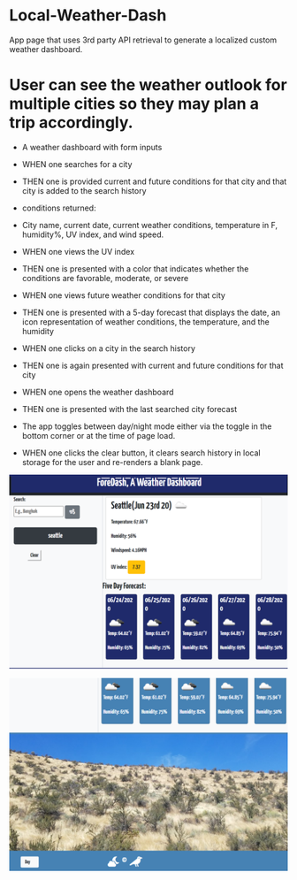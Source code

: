 # Local-Weather-Dash

 App page that uses 3rd party API retrieval to generate a localized custom weather dashboard.

 # User can see the weather outlook for multiple cities so they may plan a trip accordingly.

 - A weather dashboard with form inputs
 - WHEN one searches for a city
 - THEN one is provided current and future conditions for that city and that city is added to the search history
 - conditions returned: 
 - City name, current date, current weather conditions, temperature in F, humidity%, UV index, and wind speed.
 - WHEN one views the UV index
 - THEN one is presented with a color that indicates whether the conditions are favorable, moderate, or severe
 - WHEN one views future weather conditions for that city
 - THEN one is presented with a 5-day forecast that displays the date, an icon representation of weather conditions, the temperature, and the humidity
 - WHEN one clicks on a city in the search history
 - THEN one is again presented with current and future conditions for that city
 - WHEN one opens the weather dashboard
 - THEN one is presented with the last searched city forecast

 - The app toggles between day/night mode either via the toggle in the bottom corner or at the time of page load.
 - WHEN one clicks the clear button, it clears search history in local storage for the user and re-renders a blank page.

![Preview-Night mode](./assets/preview2.png)

![Preview-Day mode and toggle](./assets/preview1.png)
